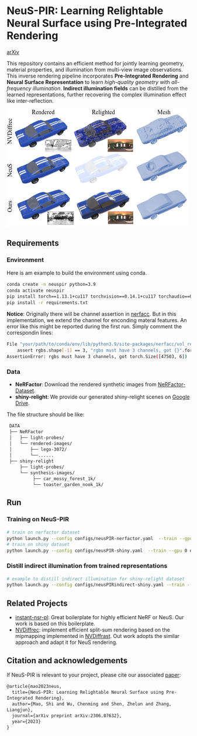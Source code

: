 # NeuS-PIR: Learning Relightable Neural Surface using Pre-Integrated Rendering

[arXiv](https://arxiv.org/abs/2306.07632)

This repository contains an efficient method for jointly learning geometry, material properties, and illumination from multi-view image observations. This inverse rendering pipeline incorporates **Pre-Integrated Rendering** and **Neural Surface Representation** to learn *high-quality geometry* with *all-frequency illumination*. **Indirect illumination fields** can be distilled from the learned representations, further recovering the complex illumination effect like inter-reflection.


<img src="figs/NeuSPIR-compair.png">

## Requirements
### Environment 
Here is am example to build the environment using conda.
``` sh
conda create -n neuspir python=3.9
conda activate neuspir
pip install torch==1.13.1+cu117 torchvision==0.14.1+cu117 torchaudio==0.13.1 --extra-index-url https://download.pytorch.org/whl/cu117
pip install -r requirements.txt
```
**Notice**: Originally there will be channel assertion in [nerfacc](https://www.nerfacc.com/). But in this implementation, we extend the channel for enconding materal features. An error like this might be reported during the first run. Simply comment the correspondin lines:
``` sh
File "your/path/to/conda/env/lib/python3.9/site-packages/nerfacc/vol_rendering.py", line 116, in rendering
    assert rgbs.shape[-1] == 3, "rgbs must have 3 channels, got {}".format(
AssertionError: rgbs must have 3 channels, got torch.Size([47503, 6])
```

### Data
 - **NeRFactor**: Download the rendered synthetic images from [NeRFactor-Dataset](https://drive.google.com/drive/folders/1-9HhqWwJhTBjUZqttLafKo72fNl4sB5E).
 - **shiny-relight**: We provide our generated shiny-relight scenes on [Google Drive](https://drive.google.com/drive/folders/1n9gLglWTdF93y8bv-hZq7Af5ozMXqLN7?usp=drive_link).

 The file structure should be like:
 ``` 
  DATA
  ├── NeRFactor
  │   ├── light-probes/
  │   └── rendered-images/
  │       ├── lego-3072/
  │       └──......
  ├── shiny-relight
      ├── light-probes/
      └── synthesis-images/
           ├── car_mossy_forest_1k/
           └── toaster_garden_nook_1k/
 ```

## Run
### Training on NeuS-PIR

``` sh
# train on nerfactor dataset
python launch.py --config configs/neusPIR-nerfactor.yaml  --train --gpu 0 dataset.scene=lego_3072 tag=lego
# train on shiny dataset
python launch.py --config configs/neusPIR-shiny.yaml  --train --gpu 0 dataset.scene=car_mossy_forest_1k tag=shiny-car

```

### Distill indirect illumination from trained representations
``` sh
# example to distill indirect illumination for shiny-relight dataset
python launch.py --config configs/neusPIRindirect-shiny.yaml --train --gpu 0
```



## Related Projects
- [instant-nsr-pl](https://github.com/bennyguo/instant-nsr-pl): Great boilerplate for highly efficient NeRF or NeuS. Our work is based on this boilerplate.
- [NVDiffrec](https://github.com/NVlabs/nvdiffrec): implement efficient split-sum rendering based on the mipmapping implemented in [NVDiffrast](https://github.com/NVlabs/nvdiffrast). Out work adopts the similar approach and adapt it for NeuS rendering.

## Citation and acknowledgements
If NeuS-PIR is relevant to your project, please cite our associated [paper](https://arxiv.org/abs/2306.07632):
```
@article{mao2023neus,
  title={NeuS-PIR: Learning Relightable Neural Surface using Pre-Integrated Rendering},
  author={Mao, Shi and Wu, Chenming and Shen, Zhelun and Zhang, Liangjun},
  journal={arXiv preprint arXiv:2306.07632},
  year={2023}
}
```
